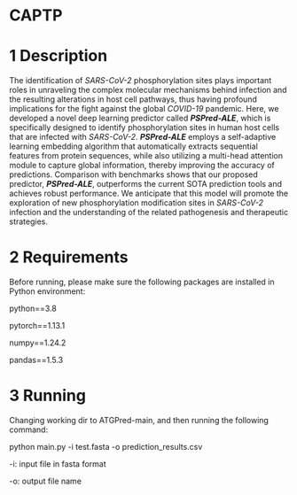 # CAPTP

# 1 Description


The identification of *SARS-CoV-2* phosphorylation sites plays important roles in unraveling the complex molecular mechanisms behind infection and the resulting alterations in host cell pathways, thus having profound implications for the fight against the global *COVID-19* pandemic. Here, we developed a novel deep learning predictor called ***PSPred-ALE***, which is specifically designed to identify phosphorylation sites in human host cells that are infected with *SARS-CoV-2*. ***PSPred-ALE*** employs a self-adaptive learning embedding algorithm that automatically extracts sequential features from protein sequences, while also utilizing a multi-head attention module to capture global information, thereby improving the accuracy of predictions. Comparison with benchmarks shows that our proposed predictor, ***PSPred-ALE***, outperforms the current SOTA prediction tools and achieves robust performance. We anticipate that this model will promote the exploration of new phosphorylation modification sites in *SARS-CoV-2* infection and the understanding of the related pathogenesis and therapeutic strategies.


# 2 Requirements

Before running, please make sure the following packages are installed in Python environment:

python==3.8

pytorch==1.13.1

numpy==1.24.2

pandas==1.5.3



# 3 Running

Changing working dir to ATGPred-main, and then running the following command:

python main.py -i test.fasta -o prediction_results.csv

-i: input file in fasta format

-o: output file name
